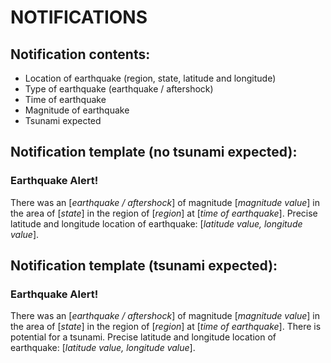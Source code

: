 # NOTIFICATIONS

## Notification contents:

- Location of earthquake (region, state, latitude and longitude)
- Type of earthquake (earthquake / aftershock)
- Time of earthquake
- Magnitude of earthquake
- Tsunami expected

## Notification template (no tsunami expected):

### Earthquake Alert!

There was an [_earthquake / aftershock_] of magnitude [_magnitude value_] in the area of [_state_] in the region of [_region_] at [_time of earthquake_]. Precise latitude and longitude location of earthquake: [_latitude value, longitude value_].


## Notification template (tsunami expected):

### Earthquake Alert!

There was an [_earthquake / aftershock_] of magnitude [_magnitude value_] in the area of [_state_] in the region of [_region_] at [_time of earthquake_]. There is potential for a tsunami. Precise latitude and longitude location of earthquake: [_latitude value, longitude value_].